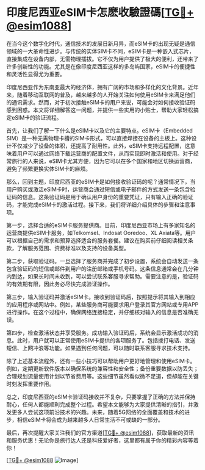 # 印度尼西亚eSIM卡怎麽收驗證碼[[TG💪+ @esim1088](https://t.me/s/esim1088)]

在当今这个数字化时代，通信技术的发展日新月异，而eSIM卡的出现无疑是通信领域的一大革命性进步。与传统的实体SIM卡不同，eSIM卡是一种嵌入式芯片，直接集成在设备内部，无需物理插拔。它不仅为用户提供了极大的便利，还带来了许多创新性的功能。尤其是在像印度尼西亚这样的多岛屿国家，eSIM卡的便捷性和灵活性显得尤为重要。

印度尼西亚作为东南亚最大的经济体，拥有广阔的市场和多样化的文化背景。近年来，随着移动互联网的普及，越来越多的人开始关注如何使用eSIM卡来满足他们的通讯需求。然而，对于初次接触eSIM卡的用户来说，可能会对如何接收验证码感到困惑。本文将详细解答这一问题，并提供一些实用的小贴士，帮助大家轻松搞定eSIM卡的验证流程。

首先，让我们了解一下什么是eSIM卡以及它的主要特点。eSIM卡（Embedded SIM）是一种无需物理卡槽的SIM卡形式，可以直接焊接在设备的主板上。这种设计不仅减少了设备的体积，还提高了耐用性。此外，eSIM卡支持远程配置，这意味着用户可以通过网络下载运营商的配置文件，从而实现即时激活和使用。对于经常旅行的人来说，eSIM卡尤其方便，因为它可以在多个国家和地区切换运营商，避免了频繁更换实体SIM卡的麻烦。

那么，回到主题，印度尼西亚的eSIM卡是如何接收验证码的呢？通常情况下，当用户购买或激活eSIM卡时，运营商会通过短信或电子邮件的方式发送一条包含验证码的信息。这条验证码是用于确认用户身份的重要凭证，只有输入正确的验证码，才能完成eSIM卡的激活过程。接下来，我们将详细介绍具体的步骤和注意事项。

第一步，选择合适的eSIM卡服务提供商。目前，印度尼西亚市场上有多家知名的运营商提供eSIM卡服务，如Telkomsel、Indosat Ooredoo、XL Axiata等。用户可以根据自己的需求和预算选择适合的服务套餐。建议在购买前仔细阅读相关条款，了解服务范围、资费标准以及支持的设备类型。

第二步，获取验证码。一旦选择了服务商并完成了初步设置，系统会自动发送一条包含验证码的短信或邮件到用户的注册邮箱或手机号码。这条信息通常会在几分钟内到达，如果长时间未收到，可以尝试联系客服寻求帮助。需要注意的是，验证码的有效期有限，因此务必尽快完成验证操作。

第三步，输入验证码并激活eSIM卡。接收到验证码后，按照提示将其输入到相应的应用程序或网站中。例如，某些服务商可能要求用户登录其官方网站或专用APP进行操作。在这个过程中，确保网络连接稳定，并仔细核对输入的信息是否准确无误。

第四步，检查激活状态并享受服务。成功输入验证码后，系统会显示激活成功的消息。此时，用户就可以正常使用eSIM卡提供的各项服务了。包括拨打电话、发送短信、上网冲浪等功能。如果遇到任何问题，可以随时联系客服寻求技术支持。

除了上述基本流程外，还有一些小技巧可以帮助用户更好地管理和使用eSIM卡。例如，定期更新软件版本以确保系统的兼容性和安全性；备份重要数据以防丢失；合理规划流量使用计划以节省费用等。这些细节虽然看似微不足道，但却能在关键时刻发挥重要作用。

总之，印度尼西亚的eSIM卡验证码接收并不复杂，只要掌握了正确的方法并保持耐心，任何人都能顺利完成整个过程。希望本文能够为大家提供清晰的指引，并激发更多人尝试这项前沿技术的兴趣。未来，随着5G网络的全面覆盖和技术的进步，相信eSIM卡将会成为越来越多人日常生活不可或缺的一部分。

最后，再次提醒大家关注我们的官方渠道[[TG💪+ @esim1088](https://t.me/s/esim1088)]，获取最新的资讯和服务优惠！无论你是旅行达人还是科技爱好者，这里都有属于你的精彩内容等着你！

[[TG💪+ @esim1088](https://t.me/s/esim1088) ![Image](https://i.postimg.cc/4NQfJmqS/Snipaste-2025-05-13-00-14-12.png)]